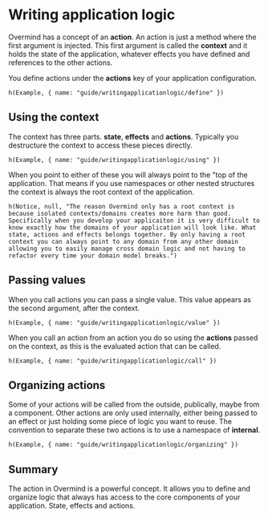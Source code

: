 # Writing application logic

Overmind has a concept of an **action**. An action is just a method where the first argument is injected. This first argument is called the **context** and it holds the state of the application, whatever effects you have defined and references to the other actions.

You define actions under the **actions** key of your application configuration.

```marksy
h(Example, { name: "guide/writingapplicationlogic/define" })
```

## Using the context

The context has three parts. **state**, **effects** and **actions**. Typically you destructure the context to access these pieces directly.

```marksy
h(Example, { name: "guide/writingapplicationlogic/using" })
```

When you point to either of these you will always point to the "top of the application. That means if you use namespaces or other nested structures the context is always the root context of the application.

```marksy
h(Notice, null, "The reason Overmind only has a root context is because isolated contexts/domains creates more harm than good. Specifically when you develop your applicaiton it is very difficult to know exactly how the domains of your application will look like. What state, actions and effects belongs together. By only having a root context you can always point to any domain from any other domain allowing you to easily manage cross domain logic and not having to refactor every time your domain model breaks.")
```

## Passing values

When you call actions you can pass a single value. This value appears as the second argument, after the context.

```marksy
h(Example, { name: "guide/writingapplicationlogic/value" })
```

When you call an action from an action you do so using the **actions** passed on the context, as this is the evaluated action that can be called.

```marksy
h(Example, { name: "guide/writingapplicationlogic/call" })
```

## Organizing actions

Some of your actions will be called from the outside, publically, maybe from a component. Other actions are only used internally, either being passed to an effect or just holding some piece of logic you want to reuse. The convention to separate these two actions is to use a namespace of **internal**.

```marksy
h(Example, { name: "guide/writingapplicationlogic/organizing" })
```

## Summary

The action in Overmind is a powerful concept. It allows you to define and organize logic that always has access to the core components of your application. State, effects and actions.